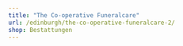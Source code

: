 ```yaml
---
title: "The Co-operative Funeralcare"
url: /edinburgh/the-co-operative-funeralcare-2/
shop: Bestattungen
---
```

